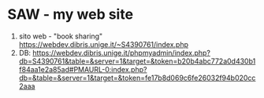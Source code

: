 # SAW - my web site
1. sito web - "book sharing"
https://webdev.dibris.unige.it/~S4390761/index.php
1. DB: https://webdev.dibris.unige.it/phpmyadmin/index.php?db=S4390761&table=&server=1&target=&token=b20b4abc772a0d430b1f84aa1e2a85ad#PMAURL-0:index.php?db=&table=&server=1&target=&token=fe17b8d069c6fe26032f94b020cc2aaa
